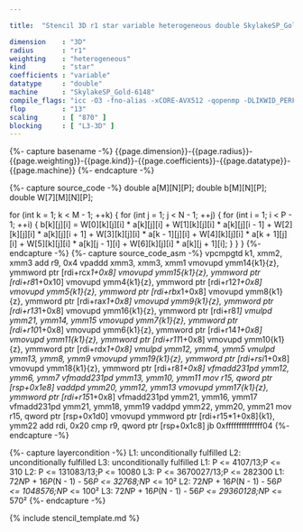 ```yaml
---

title:  "Stencil 3D r1 star variable heterogeneous double SkylakeSP_Gold-6148"

dimension    : "3D"
radius       : "r1"
weighting    : "heterogeneous"
kind         : "star"
coefficients : "variable"
datatype     : "double"
machine      : "SkylakeSP_Gold-6148"
compile_flags: "icc -O3 -fno-alias -xCORE-AVX512 -qopenmp -DLIKWID_PERFMON -Ilikwid-4.3.2/include -Llikwid-4.3.2/lib -Iheaders/dummy.c stencil_compilable.c -o stencil -llikwid"
flop         : "13"
scaling      : [ "870" ]
blocking     : [ "L3-3D" ]
---
```


{%- capture basename -%}
{{page.dimension}}-{{page.radius}}-{{page.weighting}}-{{page.kind}}-{{page.coefficients}}-{{page.datatype}}-{{page.machine}}
{%- endcapture -%}

{%- capture source_code -%}
double a[M][N][P];
double b[M][N][P];
double W[7][M][N][P];

for (int k = 1; k < M - 1; ++k) {
  for (int j = 1; j < N - 1; ++j) {
    for (int i = 1; i < P - 1; ++i) {
      b[k][j][i] = W[0][k][j][i] * a[k][j][i] +
                   W[1][k][j][i] * a[k][j][i - 1] +
                   W[2][k][j][i] * a[k][j][i + 1] +
                   W[3][k][j][i] * a[k - 1][j][i] +
                   W[4][k][j][i] * a[k + 1][j][i] +
                   W[5][k][j][i] * a[k][j - 1][i] +
                   W[6][k][j][i] * a[k][j + 1][i];
    }
  }
}
{%- endcapture -%}
{%- capture source_code_asm -%}
vpcmpgtd k1, xmm2, xmm3
add r9, 0x4
vpaddd xmm3, xmm3, xmm1
vmovupd ymm14{k1}{z}, ymmword ptr [rdi+rcx*1+0x8]
vmovupd ymm15{k1}{z}, ymmword ptr [rdi+r8*1+0x10]
vmovupd ymm4{k1}{z}, ymmword ptr [rdi+r12*1+0x8]
vmovupd ymm5{k1}{z}, ymmword ptr [rdi+rbx*1+0x8]
vmovupd ymm8{k1}{z}, ymmword ptr [rdi+rax*1+0x8]
vmovupd ymm9{k1}{z}, ymmword ptr [rdi+r13*1+0x8]
vmovupd ymm16{k1}{z}, ymmword ptr [rdi+r8*1]
vmulpd ymm21, ymm14, ymm15
vmovupd ymm7{k1}{z}, ymmword ptr [rdi+r10*1+0x8]
vmovupd ymm6{k1}{z}, ymmword ptr [rdi+r14*1+0x8]
vmovupd ymm11{k1}{z}, ymmword ptr [rdi+r11*1+0x8]
vmovupd ymm10{k1}{z}, ymmword ptr [rdi+rdx*1+0x8]
vmulpd ymm12, ymm4, ymm5
vmulpd ymm13, ymm8, ymm9
vmovupd ymm19{k1}{z}, ymmword ptr [rdi+rsi*1+0x8]
vmovupd ymm18{k1}{z}, ymmword ptr [rdi+r8*1+0x8]
vfmadd231pd ymm12, ymm6, ymm7
vfmadd231pd ymm13, ymm10, ymm11
mov r15, qword ptr [rsp+0x1e8]
vaddpd ymm20, ymm12, ymm13
vmovupd ymm17{k1}{z}, ymmword ptr [rdi+r15*1+0x8]
vfmadd231pd ymm21, ymm16, ymm17
vfmadd231pd ymm21, ymm18, ymm19
vaddpd ymm22, ymm20, ymm21
mov r15, qword ptr [rsp+0x1d0]
vmovupd ymmword ptr [rdi+r15*1+0x8]{k1}, ymm22
add rdi, 0x20
cmp r9, qword ptr [rsp+0x1c8]
jb 0xffffffffffffff04
{%- endcapture -%}

{%- capture layercondition -%}
L1: unconditionally fulfilled
L2: unconditionally fulfilled
L3: unconditionally fulfilled
L1: P <= 4107/13;P <= 310
L2: P <= 131083/13;P <= 10080
L3: P <= 3670027/13;P <= 282300
L1: 72*N*P + 16*P*(N - 1) - 56*P <= 32768;N*P <= 10²
L2: 72*N*P + 16*P*(N - 1) - 56*P <= 1048576;N*P <= 100²
L3: 72*N*P + 16*P*(N - 1) - 56*P <= 29360128;N*P <= 570²
{%- endcapture -%}

{% include stencil_template.md %}

